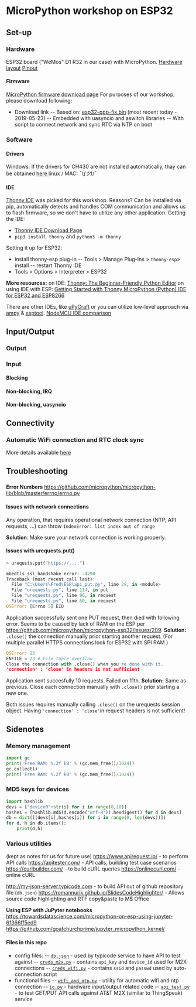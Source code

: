 # MicroPython workshop on ESP32 
## Set-up
### Hardware
ESP32 board ("WeMos" D1 R32 in our case) with MicroPython.
[Hardware layout](http://hobbycomponents.com/images/forum/wemos/Wemos_D1_HCWEMO0001_Diagram.png) 
[Pinout](https://cdn.instructables.com/FFU/YFXC/JIAJNA26/FFUYFXCJIAJNA26.LARGE.jpg)
#### Firmware
[MicroPython firmware download page](https://micropython.org/download#esp32)
For purposes of our workshop, please download following: 
 - Download link 
  -- Based on: [esp32-ppp-fix.bin](https://micropython.org/resources/firmware/esp32-ppp-fix.bin) (most recent today - 2019-05-23)
  -- Embedded with uasyncio and aswitch libraries
  -- With script to connect network and sync RTC via NTP on boot

### Software
#### Drivers
Windows: If the drivers for CH430 are not installed automatically, thay can be obtained [here ](https://wiki.wemos.cc/_media/ch341ser_win_3.4.zip)
linux / MAC: ¯\\_(ツ)_/¯
#### IDE
[Thonny IDE](https://thonny.org/) was picked for this workshop. Reasons? Can be installed via pip, automatically detects and handles COM communication and allows us to flash firmware, so we don't have to utilize any other application.
Getting the IDE: 
 - [Thonny IDE Download Page](https://github.com/thonny/thonny/releases)
 - `pip3 install thonny` and `python3 -m thonny`

Setting it up for ESP32:
 - install thonny-esp plug-in
  -- Tools > Manage Plug-Ins > `thonny-esp`> install
  -- restart Thonny IDE 
 - Tools > Options > Interpreter > ESP32

**More resources:**
on IDE: [Thonny: The Beginner-Friendly Python Editor](https://realpython.com/python-thonny/)
on using IDE with ESP: [Getting Started with Thonny MicroPython (Python) IDE for ESP32 and ESP8266](https://randomnerdtutorials.com/getting-started-thonny-micropython-python-ide-esp32-esp8266/)



There are other IDEs, like [uPyCraft](http://docs.dfrobot.com/upycraft/) or you can utilize low-level approach via [ampy](https://github.com/pycampers/ampy) & [esptool](https://github.com/espressif/esptool/blob/master/README.md).
[NodeMCU IDE comparison](https://frightanic.com/iot/tools-ides-nodemcu/)


## Input/Output
### Output
### Input
#### Blocking
#### Non-blocking, IRQ
#### Non-blocking, uasyncio

## Connectivity
### Automatic WiFi connection and RTC clock sync


More details available [here](https://techtutorialsx.com/2017/06/06/esp32-esp8266-micropython-automatic-connection-to-wifi/)


## Troubleshooting
###
**Error Numbers** https://github.com/micropython/micropython-lib/blob/master/errno/errno.py
#### Issues with network connections
Any operation, that requires operational network connection (NTP, API requests, ...) can throw `IndexError: list index out of range`

**Solution**: Make sure your network connection is working properly.

#### Issues with urequests.put()
```py
> urequsts.put("https://....")

mbedtls_ssl_handshake error: -4290
Traceback (most recent call last):
  File "C:\Users\Fred\ESP\api_put.py", line 29, in <module>
  File "urequests.py", line 114, in put
  File "urequests.py", line 96, in request
  File "urequests.py", line 60, in request
OSError: [Errno 5] EIO
```
Application successfully sent one PUT request, then died with following error. Seems to be caused by lack of RAM on the ESP per https://github.com/micropython/micropython-esp32/issues/209.
**Solution:** `.close()` the connection manually prior starting another request.  (For multiple parallel HTTPS connections look for ESP32 with SPI RAM )
  &nbsp;
 ```py  
OSError: 23
ENFILE = 23 # File table overflow
Close the connection with .close() when you're done with it.
'connection' : 'close' in headers is not sufficient
```
Application sent succesfully 10 requests. Failed on 11th.
**Solution:** Same as previous. Close each connection manually with `.close()` prior starting a new one.

Both issues requires manually calling `.close()` on the urequests session object. Having `'connection' : 'close'`in request headers is not sufficient!


## Sidenotes
### Memory management
```py
import gc
print('Free RAM: %.2f kB' % (gc.mem_free()/1024))
gc.collect()
print('Free RAM: %.2f kB' % (gc.mem_free()/1024))
```
### MD5 keys for devices
```py
import hashlib
devs = ["device0"+str(i) for i in range(0,10)]
hashes = [hashlib.md5(d.encode("utf-8")).hexdigest() for d in devs]
db = dict([(devs[i],hashes[i]) for i in range(0, len(devs))])
for d, h in db.items():
    print(d,h)
```
### Various utilities
(kept as notes for us for future use)
https://www.apirequest.io/ - to perform API calls
https://apitester.com/ - API calls, building test case scenarios
https://curlbuilder.com/ - to build cURL queries
https://onlinecurl.com/ - online cURL

http://my-json-server.typicode.com - to build API out of github repository file (`db.json`)
https://romannurik.github.io/SlidesCodeHighlighter/ - Allows source code highlighting and RTF copy&paste to M$ Office

**Using ESP with JuPyter notebooks**
https://towardsdatascience.com/micropython-on-esp-using-jupyter-6f366ff5ed9
https://github.com/goatchurchprime/jupyter_micropython_kernel/

#### Files in this repo
 - config files:
 -- [`db.json`](db.json) - used by typicode service to have API to test against
 -- [`creds_m2x.py`](creds_m2x.py) - contains `api_key` and `device_id` used for M2X connections
 -- [`creds_wifi.py`](creds_wifi.py) - contains `ssid` and `passwd` used by auto-connection script
 - functional files 
 -- [`wifi_and_ntp.py`](wifi_and_ntp.py) - utility for automatic wifi and ntp connection
 -- [`io.py`](io.py) - hardware input/output related code
 -- [`api_test.py`](api_test.py) - to test GET/PUT API calls against AT&T M2X (similar to ThingSpeak) service
